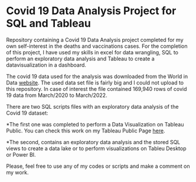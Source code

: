 # Covid 19 Data Analysis Project for SQL and Tableau

Repository containing a Covid 19 Data Analysis project completed for my own self-interest in the deaths and vaccinations cases. For the completion of this project, I have used my skills in excel for data wrangling, SQL to perform an exploratory data analysis and Tableau to create a datavisualization in a dashboard.<br />

The covid 19 data used for the analysis was downloaded from the World in Data [website](https://ourworldindata.org/covid-deaths). The used data set file is fairly big and I could not upload to this repository. In case of interest the file contained 169,940 rows of covid 19 data from March/2020 to March/2022.<br />

There are two SQL scripts files with an exploratory data analysis of the Covid 19 dataset:<br />

*The first one was completed to perform a Data Visualization on Tableau Public. You can check this work on my Tableau Public Page [here](https://public.tableau.com/app/profile/felipe.nery.da.silva/viz/Covid19DashboardMarch2022/Dashboard1).<br />

*The second, contains an exploratory data analysis and the stored SQL views to create a data lake or to perform visualizations on Tableu Desktop or Power BI.<br />
 
Please, feel free to use any of my codes or scripts and make a comment on my work. 

